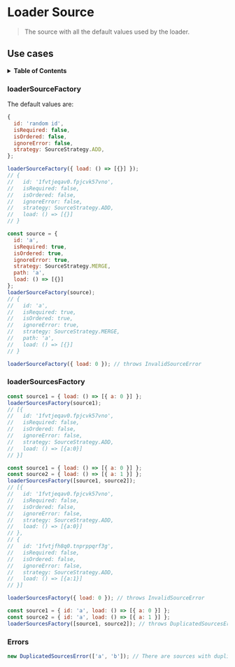 # Loader Source

> The source with all the default values used by the loader.

## Use cases

<details>
  <summary><strong>Table of Contents</strong></summary>
  <ol>
    <li><a href="#loadersourcefactory">loaderSourceFactory</a></li>
    <li><a href="#loadersourcesfactory">loaderSourcesFactory</a></li>
    <li><a href="#errors">Errors</a></li>
  </ol>
</details>

### loaderSourceFactory

The default values are:

```js
{
  id: 'random id',
  isRequired: false,
  isOrdered: false,
  ignoreError: false,
  strategy: SourceStrategy.ADD,
};
```

```js
loaderSourceFactory({ load: () => [{}] });
// {
//   id: '1fvtjeqav0.fpjcvk57vno',
//   isRequired: false,
//   isOrdered: false,
//   ignoreError: false,
//   strategy: SourceStrategy.ADD,
//   load: () => [{}]
// }
```

```js
const source = {
  id: 'a',
  isRequired: true,
  isOrdered: true,
  ignoreError: true,
  strategy: SourceStrategy.MERGE,
  path: 'a',
  load: () => [{}]
};
loaderSourceFactory(source);
// {
//   id: 'a',
//   isRequired: true,
//   isOrdered: true,
//   ignoreError: true,
//   strategy: SourceStrategy.MERGE,
//   path: 'a',
//   load: () => [{}]
// }
```

```js
loaderSourceFactory({ load: 0 }); // throws InvalidSourceError
```

### loaderSourcesFactory

```js
const source1 = { load: () => [{ a: 0 }] };
loaderSourcesFactory(source1);
// [{
//   id: '1fvtjeqav0.fpjcvk57vno',
//   isRequired: false,
//   isOrdered: false,
//   ignoreError: false,
//   strategy: SourceStrategy.ADD,
//   load: () => [{a:0}]
// }]
```

```js
const source1 = { load: () => [{ a: 0 }] };
const source2 = { load: () => [{ a: 1 }] };
loaderSourcesFactory([source1, source2]);
// [{
//   id: '1fvtjeqav0.fpjcvk57vno',
//   isRequired: false,
//   isOrdered: false,
//   ignoreError: false,
//   strategy: SourceStrategy.ADD,
//   load: () => [{a:0}]
// },
// {
//   id: '1fvtjfh8q0.tnprppqrf3g',
//   isRequired: false,
//   isOrdered: false,
//   ignoreError: false,
//   strategy: SourceStrategy.ADD,
//   load: () => [{a:1}]
// }]
```

```js
loaderSourcesFactory({ load: 0 }); // throws InvalidSourceError
```

```js
const source1 = { id: 'a', load: () => [{ a: 0 }] };
const source2 = { id: 'a', load: () => [{ a: 1 }] };
loaderSourcesFactory([source1, source2]); // throws DuplicatedSourcesError
```

### Errors

```js
new DuplicatedSourcesError(['a', 'b']); // There are sources with duplicate id's: a, b
```

